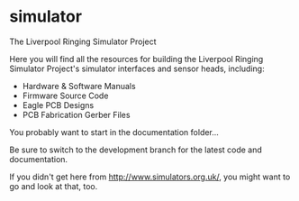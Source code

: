 # simulator
The Liverpool Ringing Simulator Project

Here you will find all the resources for building the Liverpool Ringing Simulator Project's simulator interfaces and sensor heads, including:
* Hardware & Software Manuals
* Firmware Source Code
* Eagle PCB Designs
* PCB Fabrication Gerber Files

You probably want to start in the documentation folder...

Be sure to switch to the development branch for the latest code and documentation.

If you didn't get here from http://www.simulators.org.uk/, you might want to go and look at that, too.
